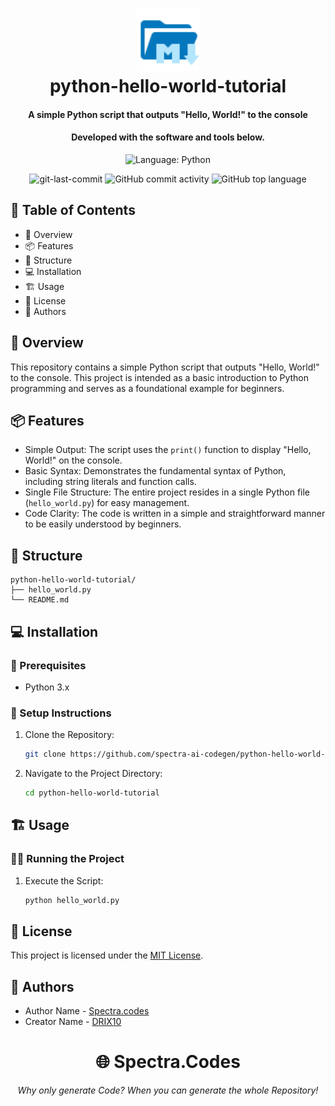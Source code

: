 <h1 align="center">
  <img src="https://raw.githubusercontent.com/PKief/vscode-material-icon-theme/ec559a9f6bfd399b82bb44393651661b08aaf7ba/icons/folder-markdown-open.svg" width="100" />
  <br>python-hello-world-tutorial
</h1>
<h4 align="center">A simple Python script that outputs "Hello, World!" to the console</h4>
<h4 align="center">Developed with the software and tools below.</h4>
<p align="center">
  <img src="https://img.shields.io/badge/Language-Python-blue" alt="Language: Python" />
</p>
<p align="center">
  <img src="https://img.shields.io/github/last-commit/spectra-ai-codegen/python-hello-world-tutorial?style=flat-square&color=5D6D7E" alt="git-last-commit" />
  <img src="https://img.shields.io/github/commit-activity/m/spectra-ai-codegen/python-hello-world-tutorial?style=flat-square&color=5D6D7E" alt="GitHub commit activity" />
  <img src="https://img.shields.io/github/languages/top/spectra-ai-codegen/python-hello-world-tutorial?style=flat-square&color=5D6D7E" alt="GitHub top language" />
</p>

## 📑 Table of Contents
- 📍 Overview
- 📦 Features
- 📂 Structure
- 💻 Installation
- 🏗️ Usage
- 📄 License
- 👏 Authors

## 📍 Overview
This repository contains a simple Python script that outputs "Hello, World!" to the console. This project is intended as a basic introduction to Python programming and serves as a foundational example for beginners.

## 📦 Features
- Simple Output: The script uses the `print()` function to display "Hello, World!" on the console.
- Basic Syntax: Demonstrates the fundamental syntax of Python, including string literals and function calls.
- Single File Structure: The entire project resides in a single Python file (`hello_world.py`) for easy management.
- Code Clarity:  The code is written in a simple and straightforward manner to be easily understood by beginners.

## 📂 Structure
```
python-hello-world-tutorial/
├── hello_world.py
└── README.md
```

## 💻 Installation
### 🔧 Prerequisites
- Python 3.x

### 🚀 Setup Instructions
1. Clone the Repository:
   ```bash
   git clone https://github.com/spectra-ai-codegen/python-hello-world-tutorial.git
   ```
2. Navigate to the Project Directory:
   ```bash
   cd python-hello-world-tutorial
   ```

## 🏗️ Usage
### 🏃‍♂️ Running the Project
1. Execute the Script:
   ```bash
   python hello_world.py
   ```

## 📄 License
This project is licensed under the [MIT License](https://choosealicense.com/licenses/mit/).

## 👥 Authors
- Author Name - [Spectra.codes](https://spectra.codes)
- Creator Name - [DRIX10](https://github.com/Drix10)

<p align="center">
  <h1 align="center">🌐 Spectra.Codes</h1>
</p>
<p align="center">
  <em>Why only generate Code? When you can generate the whole Repository!</em>
</p>
<p align="center">
<img src="https://img.shields.io/badge/Developer-Drix10-red" alt="">
<img src="https://img.shields.io/badge/Website-Spectra.codes-blue" alt="">
<img src="https://img.shields.io/badge/Backed_by-Google,_Microsoft_&_Amazon_for_Startups-red" alt="">
<img src="https://img.shields.io/badge/Finalist-Backdrop_Build_v4-black" alt="">
<p>